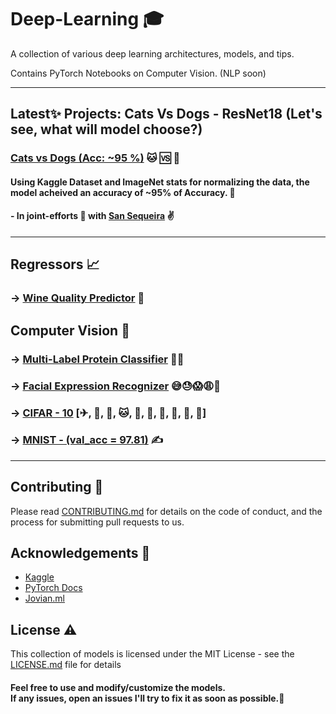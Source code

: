 # Deep-Learning 🎓

A collection of various deep learning architectures, models, and tips.

Contains PyTorch Notebooks on Computer Vision. (NLP soon)

<hr>


## Latest✨ Projects: Cats Vs Dogs - ResNet18 (Let's see, what will model choose?)

### [Cats vs Dogs (Acc: ~95 %)](https://github.com/jaisal1311/Deep-Learning/tree/master/Computer%20Vision/Cats%F0%9F%90%B1%20Vs%20Dogs%20%F0%9F%90%B6(97%20%25)) 🐱 🆚 🐶
#### Using Kaggle Dataset and ImageNet stats for normalizing the data, the model acheived an accuracy of ~95% of Accuracy. 🙌
#### - In joint-efforts 🤝 with [San Sequeira](https://github.com/sansqra) ✌



<hr>


##  Regressors 📈


### →  [Wine Quality Predictor](https://github.com/jaisal1311/Deep-Learning/tree/master/Regressors/Wine%20Quality%20Predictor) 🥂

##  Computer Vision 🧠
### →  [Multi-Label Protein Classifier](https://github.com/jaisal1311/Deep-Learning/tree/master/Computer%20Vision/Protein%20Classification) 🦠🧫

### →  [Facial Expression Recognizer](https://github.com/jaisal1311/Deep-Learning/tree/master/Computer%20Vision/FER) 😅😓😱😩🥴
### →  [CIFAR - 10](https://github.com/jaisal1311/Deep-Learning/tree/master/Computer%20Vision/CIFAR10) [✈, 🚗, 🦅, 🐱, 🦌, 🐶, 🐸, 🐎, 🚢, 🚚]
### →  [MNIST - (val_acc = 97.81)](https://github.com/jaisal1311/Deep-Learning/tree/master/Computer%20Vision/MNIST) ✍

<hr>


## Contributing 🤝

Please read [CONTRIBUTING.md](https://github.com/jaisal1311/jaisal1311/blob/master/CONTRIBUTING.md) for details on the code of conduct, and the process for submitting pull requests to us.

## Acknowledgements 👏

* [Kaggle](https://www.kaggle.com/)
* [PyTorch Docs](https://pytorch.org/docs/stable/index.html)
* [Jovian.ml](https://jovian.ml/)

## License ⚠️

This collection of models is licensed under the MIT License - see the [LICENSE.md](https://github.com/jaisal1311/COVID-19-TRACKER/blob/master/LICENSE) file for details



#### Feel free to use and modify/customize the models.<br/>  If any issues, open an issues I'll try to fix it as soon as possible.🙂

#### 
